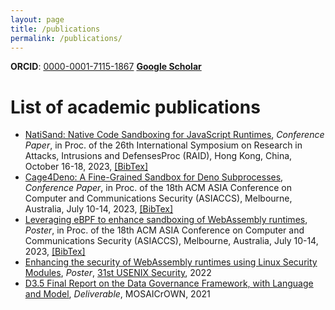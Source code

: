 ```yaml
---
layout: page
title: /publications
permalink: /publications/
---
```


**ORCID**: [0000-0001-7115-1867](https://orcid.org/0000-0001-7115-1867)
[**Google Scholar**](https://scholar.google.com/citations?user=8KH-igMAAAAJ&hl)


# List of academic publications 

* [NatiSand: Native Code Sandboxing for JavaScript Runtimes](https://cs.unibg.it/seclab-papers/2023/RAID/natisand.pdf), *Conference Paper*, in Proc. of the 26th International Symposium on Research in Attacks, Intrusions and DefensesProc (RAID), Hong Kong, China, October 16-18, 2023, [[BibTex]](https://cs.unibg.it/seclab-papers/2023/RAID/natisand.bib)
* [Cage4Deno: A Fine-Grained Sandbox for Deno Subprocesses](https://cs.unibg.it/seclab-papers/2023/ASIACCS/paper/cage4deno.pdf), *Conference Paper*, in Proc. of the 18th ACM ASIA Conference on Computer and Communications Security (ASIACCS), Melbourne, Australia, July 10-14, 2023, [[BibTex]](https://cs.unibg.it/seclab-papers/2023/ASIACCS/paper/cage4deno.bib)
* [Leveraging eBPF to enhance sandboxing of WebAssembly runtimes](https://cs.unibg.it/seclab-papers/2023/ASIACCS/poster/enhance-wasm-sandbox.pdf), *Poster*, in Proc. of the 18th ACM ASIA Conference on Computer and Communications Security (ASIACCS), Melbourne, Australia, July 10-14, 2023, [[BibTex]](https://cs.unibg.it/seclab-papers/2023/ASIACCS/poster/enhance-wasm-sandbox.bib)
* [Enhancing the security of WebAssembly runtimes using Linux Security Modules](https://cs.unibg.it/seclab-papers/2022/USENIX/wasi-poster.pdf), *Poster*, [31st USENIX Security](https://www.usenix.org/conference/usenixsecurity22/poster-session), 2022
* [D3.5 Final Report on the Data Governance Framework, with Language and Model](https://mosaicrown.eu/wp-content/uploads/2021/11/D3.5.pdf), *Deliverable*, MOSAICrOWN, 2021
